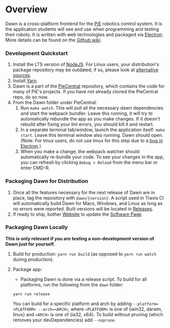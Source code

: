 # Overview
Dawn is a cross-platform frontend for the [PiE](https://pioneers.berkeley.edu) robotics control system. It is the application students will see and use when programming and testing their robots. It is written with web technologies and packaged via [Electron](https://electron.atom.io/). More details can be found on the [Github wiki](https://github.com/pioneers/PieCentral/wiki).

### Development Quickstart
1. Install the LTS version of [NodeJS](https://nodejs.org/en/download/). For Linux users, your distribution's package repository may be outdated; if so, please look at [alternative sources](https://nodejs.org/en/download/package-manager/).
2. Install [Yarn](https://yarnpkg.com/en/docs/install).
3. Dawn is a part of the [PieCentral](https://github.com/pioneers/PieCentral) repository, which contains the code for many of PiE's projects. If you have not already cloned the PieCentral repo, do so now.
4. From the Dawn folder under PieCentral:
    1. Run `make watch`. This will pull all the necessary dawn dependencies and start the webpack bundler. Leave
    this running, it will try to automatically rebundle the app as you make changes. If it doesn't rebuild after fixing your lint errors, you should kill it and restart.
    2. In a separate terminal tab/window, launch the application itself: `make start`. Leave this terminal window also running. Dawn should open. (Note: For tmux users, do not use tmux for this step due to a [bug in Electron](https://github.com/electron/electron/issues/4236).)
    3. When you make a change, the webpack watcher should automatically re-bundle your code. To see your changes in the app, you can refresh by clicking `Debug > Reload` from the menu bar or enter CMD-R.

### Packaging Dawn for Distribution
1. Once all the features necessary for the next release of Dawn are in place, tag the repository with `dawn/{version}`. A script used in Travis CI will automatically build Dawn for Macs, Windows, and Linux as long as no errors were reported. Built versions will be located in [Releases](https://github.com/pioneers/PieCentral/releases).
2. If ready to ship, bother [Website](mailto:website@pioneers.berkeley.edu) to update the [Software Page](https://pioneers.berkeley.edu/software/).

### Packaging Dawn Locally
**This is only relevant if you are testing a non-development version of Dawn just for yourself.**

1. Build for production: `yarn run build` (as opposed to `yarn run watch` during production).
2. Package app:
    * Packaging Dawn is done via a release script. To build for all platforms, run the following from the `dawn` folder:

    ```
    yarn run release
    ```

   You can build for a specific platform and arch by adding `--platform=<PLATFORM> --arch=<ARCH>`, where `<PLATFORM>`
   is one of {win32, darwin, linux} and `<ARCH>` is one of {ia32, x64}. To build without pruning (which removes your
   devDependencies) add `--noprune`.

